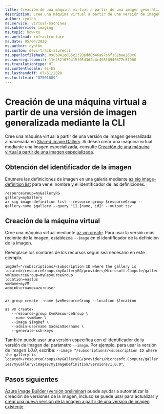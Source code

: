 ```yaml
---
title: Creación de una máquina virtual a partir de una imagen generalizada mediante la CLI de Azure
description: Cree una máquina virtual a partir de una versión de imagen generalizada mediante la CLI de Azure.
author: cynthn
ms.service: virtual-machines
ms.subservice: imaging
ms.topic: how-to
ms.workload: infrastructure
ms.date: 05/04/2020
ms.author: cynthn
ms.custom: devx-track-azurecli
ms.openlocfilehash: 090b041c605c2328add8b46a97b6f151bae268c6
ms.sourcegitcommit: 11e2521679415f05d3d2c4c49858940677c57900
ms.translationtype: HT
ms.contentlocale: es-ES
ms.lasthandoff: 07/31/2020
ms.locfileid: "87501089"
---
```

# <a name="create-a-vm-from-a-generalized-image-version-using-the-cli"></a>Creación de una máquina virtual a partir de una versión de imagen generalizada mediante la CLI

Cree una máquina virtual a partir de una versión de imagen generalizada almacenada en [Shared Image Gallery](./linux/shared-image-galleries.md#generalized-and-specialized-images). Si desea crear una máquina virtual mediante una imagen especializada, consulte [Creación de una máquina virtual a partir de una imagen especializada](vm-specialized-image-version-powershell.md). 


## <a name="get-the-image-id"></a>Obtención del identificador de la imagen

Enumere las definiciones de imagen en una galería mediante [az sig image-definition list](/cli/azure/sig/image-definition#az-sig-image-definition-list) para ver el nombre y el identificador de las definiciones.

```azurecli-interactive 
resourceGroup=myGalleryRG
gallery=myGallery
az sig image-definition list --resource-group $resourceGroup --gallery-name $gallery --query "[].[name, id]" --output tsv
```

## <a name="create-the-vm"></a>Creación de la máquina virtual

Cree una máquina virtual mediante [az vm create](/cli/azure/vm#az-vm-create). Para usar la versión más reciente de la imagen, establezca `--image` en el identificador de la definición de la imagen. 

Reemplace los nombres de los recursos según sea necesario en este ejemplo. 

```azurecli-interactive 
imgDef="/subscriptions/<subscription ID where the gallery is located>/resourceGroups/myGalleryRG/providers/Microsoft.Compute/galleries/myGallery/images/myImageDefinition"
vmResourceGroup=myResourceGroup
location=eastus
vmName=myVM
adminUsername=azureuser


az group create --name $vmResourceGroup --location $location

az vm create\
   --resource-group $vmResourceGroup \
   --name $vmName \
   --image $imgDef \
   --admin-username $adminUsername \
   --generate-ssh-keys
```

También puede usar una versión específica con el identificador de la versión de imagen del parámetro `--image`. Por ejemplo, para usar la versión de imagen *1.0.0*, escriba: `--image "/subscriptions/<subscription ID where the gallery is located>/resourceGroups/myGalleryRG/providers/Microsoft.Compute/galleries/myGallery/images/myImageDefinition/versions/1.0.0"`.

## <a name="next-steps"></a>Pasos siguientes

[Azure Image Builder (versión preliminar)](./linux/image-builder-overview.md) puede ayudar a automatizar la creación de versiones de la imagen, incluso se puede usar para actualizar y [crear una nueva versión de la imagen a partir de una versión de imagen existente](./linux/image-builder-gallery-update-image-version.md). 

